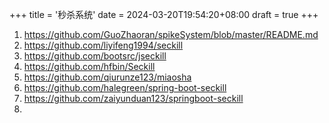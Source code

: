 +++
title = '秒杀系统'
date = 2024-03-20T19:54:20+08:00
draft = true
+++
1. https://github.com/GuoZhaoran/spikeSystem/blob/master/README.md
2. https://github.com/liyifeng1994/seckill
3. https://github.com/bootsrc/jseckill
4. https://github.com/hfbin/Seckill
5. https://github.com/qiurunze123/miaosha
6. https://github.com/halegreen/spring-boot-seckill
7. https://github.com/zaiyunduan123/springboot-seckill
8. 
